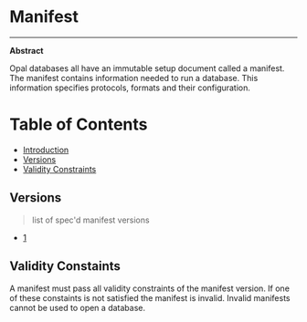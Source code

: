 # Manifest

-----

**Abstract**

Opal databases all have an immutable setup document called a manifest.
The manifest contains information needed to run a database.
This information specifies protocols, formats and their configuration.

# Table of Contents

- [Introduction](#introduction)
- [Versions](#versions)
- [Validity Constraints](#validity-constraints)

## Versions

> list of spec'd manifest versions

- [1](./1.md)

## Validity Constaints

A manifest must pass all validity constraints of the manifest version.
If one of these constaints is not satisfied the manifest is invalid.
Invalid manifests cannot be used to open a database.
